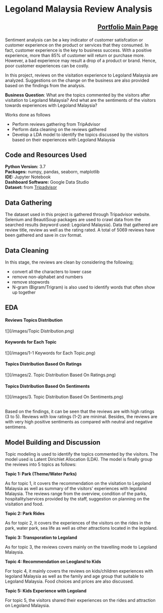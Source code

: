 # Legoland Malaysia Review Analysis

## <p align="right">[Portfolio Main Page](https://github.com/WengWeng0410/Weng_Portfolio)</p>

Sentiment analysis can be a key indicator of customer satisfcation or customer experience on the product or services that they consumed. In fact, customer experience is the key to business success. With a positive experience, more than 85% of customer will return or purchase more. However, a bad experience may result a drop of a product or brand. Hence, poor customer experiences can be costly. 

In this project, reviews on the visitation experience to Legoland Malaysia are analyzed. Suggestions on the change on the business are also provided based on the findings from the analysis. 

**Business Question**: What are the topics commented by the visitors after visitation to Legoland Malaysia? And what are the sentiments of the visitors towards experiences with Legoland Malaysia?

Works done as follows

* Perform reviews gathering from TripAdvisor
* Perform data cleaning on the reviews gathered  
* Develop a LDA model to identify the topics discussed by the visitors based on their experiences with Legoland Malaysia

## Code and Resources Used

**Python Version:** 3.7 <br>
**Packages:** numpy, pandas, seaborn, matplotlib <br>
**IDE:** Jupyter Notebook <br>
**Dashboard Software:** Google Data Studio <br>
**Dataset:** from [Tripadvisor](https://www.tripadvisor.com.my/Attraction_Review-g298278-d3491018-Reviews-Legoland_Malaysia-Johor_Bahru_Johor_Bahru_District_Johor.html) <br>

## Data Gathering

The dataset used in this project is gathered through Tripadvisor website. Selenium and BeautiSoup packages are used to crawl data from the searched results (keyword used: Legoland Malaysia). Data that gathered are review title, review as well as the rating rated. A total of 5069 reviews have been gathered and save in csv format. 

## Data Cleaning

In this stage, the reviews are clean by considering the following;

* convert all the characters to lower case
* remove non-alphabet and numbers
* remove stopwords
* N-gram (Bigram/Trigram) is also used to identify words that often show up together

## EDA

#### Reviews Topics Distribution
![](/images/Topic Distribution.png)

#### Keywords for Each Topic
![](/images/1-1 Keywords for Each Topic.png)

#### Topics Distribution Based On Ratings
![](/images/2. Topic Distribution Based On Ratings.png)

#### Topics Distribution Based On Sentiments
![](/images/3. Topic Distribution Based On Sentiments.png)

<br> Based on the findings, it can be seen that the reviews are with high ratings (3 to 5). Reviews with low ratings (1-2) are minimal. Besides, the reviews are with very high positive sentiments as compared with neutral and negative sentimens.  <br>

## Model Building and Discussion

Topic modeling is used to identify the topics commented by the visitors. The model used is Latent Dirichlet Allocation (LDA). The model is finally group the reviews into 5 topics as follows:

**Topic 1: Park (Theme/Water Parks)**

As for topic 1, it covers the recommendation on the visitation to Legoland Malaysia as well as summary of the visitors' experiences with legoland Malaysia. The reviews range from the overview, condition of the parks, hospitality/services provided by the staff, suggestion on planning on the visitation and food. 

**Topic 2: Park Rides**

As for topic 2, it covers the experiences of the visitors on the rides in the park, water park, sea life as well as other attractions located in the legoland.

**Topic 3: Transporation to Legoland**

As for topic 3, the reviews covers mainly on the travelling mode to Legoland Malaysia. 

**Topic 4: Recommendation on Leogland to Kids**

For topic 4, it mainly covers the reviews on kids/children experiences with legoland Malaysia as well as the family and age group that suitable to Legoland Malaysia. Food choices and prices are also discussed. 

**Topic 5: Kids Experience with Legoland**

For topic 5, the visitors shared their experiences on the rides and attraction on Legoland Malaysia. 
